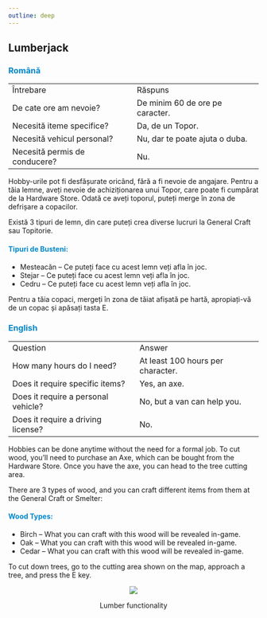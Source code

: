 ```yaml
---
outline: deep
---
```


## Lumberjack

### <span style="color: #0088CC">Română</span>

<table>
    <tr>
        <td>Întrebare</td>
        <td>Răspuns</td>
    </tr>
    <tr>
        <td>De cate ore am nevoie?</td>
        <td>De minim 60 de ore pe caracter.</td>
    </tr>
    <tr>
        <td>Necesită iteme specifice?</td>
        <td>Da, de un Topor.</td>
    </tr>
    <tr>
        <td>Necesită vehicul personal?</td>
        <td>Nu, dar te poate ajuta o duba.</td>
    </tr>
    <tr>
        <td>Necesită permis de conducere?</td>
        <td>Nu.</td>
    </tr>
</table> 

Hobby-urile pot fi desfășurate oricând, fără a fi nevoie de angajare.
Pentru a tăia lemne, aveți nevoie de achiziționarea unui <span class="button-p-hobby">Topor</span>, care poate fi cumpărat de la <span class="button-p-hobby">Hardware Store</span>.
Odată ce aveți toporul, puteți merge în zona de defrișare a copacilor.

Există 3 tipuri de lemn, din care puteți crea diverse lucruri la <span class="button-p-hobby">General Craft</span> sau <span class="button-p-hobby">Topitorie</span>.
#### <span style="color: #0088CC">Tipuri de Busteni:</span>
- <span class="button-p-hobby">Mesteacăn</span> – Ce puteți face cu acest lemn veți afla în joc.
- <span class="button-p-hobby">Stejar</span> – Ce puteți face cu acest lemn veți afla în joc.
- <span class="button-p-hobby">Cedru</span> – Ce puteți face cu acest lemn veți afla în joc.

Pentru a tăia copaci, mergeți în zona de tăiat afișată pe hartă, apropiați-vă de un copac și apăsați tasta <span class="button-p-hobby">E</span>.




### <span style="color: #0088CC">English</span>
<table>
    <tr>
        <td>Question</td>
        <td>Answer</td>
    </tr>
    <tr>
        <td>How many hours do I need?</td>
        <td>At least 100 hours per character.</td>
    </tr>
    <tr>
        <td>Does it require specific items?</td>
        <td>Yes, an axe.</td>
    </tr>
    <tr>
        <td>Does it require a personal vehicle?</td>
        <td>No, but a van can help you.</td>
    </tr>
    <tr>
        <td>Does it require a driving license?</td>
        <td>No.</td>
    </tr>
</table>

Hobbies can be done anytime without the need for a formal job.
To cut wood, you’ll need to purchase an <span class="button-p-hobby">Axe</span>, which can be bought from the <span class="button-p-hobby">Hardware Store</span>.
Once you have the axe, you can head to the tree cutting area.

There are 3 types of wood, and you can craft different items from them at the <span class="button-p-hobby">General Craft</span> or <span class="button-p-hobby">Smelter</span>:
#### <span style="color: #0088CC">Wood Types:</span>
- <span style="fontsize: 5px"><span class="button-p-hobby">Birch</span> – What you can craft with this wood will be revealed in-game.</span>
- <span class="button-p-hobby">Oak</span> – What you can craft with this wood will be revealed in-game.
- <span class="button-p-hobby">Cedar</span> – What you can craft with this wood will be revealed in-game.

To cut down trees, go to the cutting area shown on the map, approach a tree, and press the <span class="button-p-hobby">E</span> key.

<p align="center"><img src="https://v.b-zone.ro/images/wiki/lumberjack.gif"/></p>
<p style="text-align: center">Lumber functionality</p>

